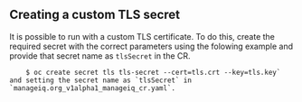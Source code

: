 ## Creating a custom TLS secret

It is possible to run with a custom TLS certificate. To do this, create the required secret with the correct parameters using the folowing example and provide that secret name as `tlsSecret` in the CR.

        $ oc create secret tls tls-secret --cert=tls.crt --key=tls.key` and setting the secret name as `tlsSecret` in `manageiq.org_v1alpha1_manageiq_cr.yaml`.
